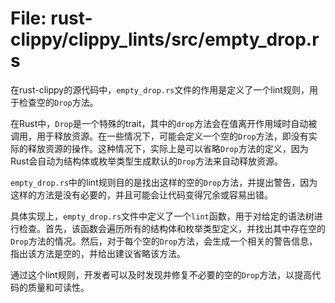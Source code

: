 # File: rust-clippy/clippy_lints/src/empty_drop.rs

在rust-clippy的源代码中，`empty_drop.rs`文件的作用是定义了一个lint规则，用于检查空的`Drop`方法。

在Rust中，`Drop`是一个特殊的trait，其中的`drop`方法会在值离开作用域时自动被调用，用于释放资源。在一些情况下，可能会定义一个空的`Drop`方法，即没有实际的释放资源的操作。这种情况下，实际上是可以省略`Drop`方法的定义，因为Rust会自动为结构体或枚举类型生成默认的`Drop`方法来自动释放资源。

`empty_drop.rs`中的lint规则目的是找出这样的空的`Drop`方法，并提出警告，因为这样的方法是没有必要的，并且可能会让代码变得冗余或容易出错。

具体实现上，`empty_drop.rs`文件中定义了一个`lint`函数，用于对给定的语法树进行检查。首先，该函数会遍历所有的结构体和枚举类型定义，并找出其中存在空的`Drop`方法的情况。然后，对于每个空的`Drop`方法，会生成一个相关的警告信息，指出该方法是空的，并给出建议省略该方法。

通过这个lint规则，开发者可以及时发现并修复不必要的空的`Drop`方法，以提高代码的质量和可读性。

